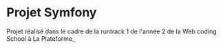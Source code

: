 # Projet Symfony

Projet réalisé dans le cadre de la runtrack 1 de l'année 2 de la Web coding School à La Plateforme_